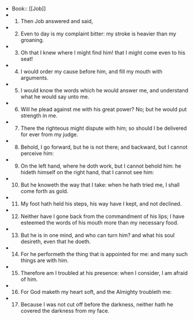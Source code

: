 - Book:: [[Job]]
- 1. Then Job answered and said,
- 2. Even to day is my complaint bitter: my stroke is heavier than my groaning.
- 3. Oh that I knew where I might find him! that I might come even to his seat!
- 4. I would order my cause before him, and fill my mouth with arguments.
- 5. I would know the words which he would answer me, and understand what he would say unto me.
- 6. Will he plead against me with his great power? No; but he would put strength in me.
- 7. There the righteous might dispute with him; so should I be delivered for ever from my judge.
- 8. Behold, I go forward, but he is not there; and backward, but I cannot perceive him:
- 9. On the left hand, where he doth work, but I cannot behold him: he hideth himself on the right hand, that I cannot see him:
- 10. But he knoweth the way that I take: when he hath tried me, I shall come forth as gold.
- 11. My foot hath held his steps, his way have I kept, and not declined.
- 12. Neither have I gone back from the commandment of his lips; I have esteemed the words of his mouth more than my necessary food.
- 13. But he is in one mind, and who can turn him? and what his soul desireth, even that he doeth.
- 14. For he performeth the thing that is appointed for me: and many such things are with him.
- 15. Therefore am I troubled at his presence: when I consider, I am afraid of him.
- 16. For God maketh my heart soft, and the Almighty troubleth me:
- 17. Because I was not cut off before the darkness, neither hath he covered the darkness from my face.
